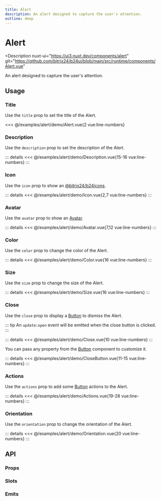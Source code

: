 ```yaml
---
title: Alert
description: An alert designed to capture the user's attention.
outline: deep
---
```

<script setup>
import AlertExample from '/examples/alert/Alert.vue';
import DescriptionExample from '/examples/alert/Description.vue';
import IconExample from '/examples/alert/Icon.vue';
import AvatarExample from '/examples/alert/Avatar.vue';
import ColorExample from '/examples/alert/Color.vue';
import SizeExample from '/examples/alert/Size.vue';
import CloseExample from '/examples/alert/Close.vue';
import CloseButtonExample from '/examples/alert/CloseButton.vue';
import ActionsExample from '/examples/alert/Actions.vue';
import OrientationExample from '/examples/alert/Orientation.vue';
</script>
# Alert

<Description
  nuxt-ui="https://ui3.nuxt.dev/components/alert"
  git="https://github.com/bitrix24/b24ui/blob/main/src/runtime/components/Alert.vue"
>
  An alert designed to capture the user's attention.
</Description>

## Usage

### Title

Use the `title` prop to set the title of the Alert.

<div class="lg:min-h-[160px]">
  <ClientOnly>
    <AlertExample />
  </ClientOnly>
</div>

<<< @/examples/alert/demo/Alert.vue{2 vue:line-numbers}

### Description

Use the `description` prop to set the description of the Alert.

<div class="lg:min-h-[310px]">
  <ClientOnly>
    <DescriptionExample />
  </ClientOnly>
</div>

::: details
<<< @/examples/alert/demo/Description.vue{15-16 vue:line-numbers}
:::

### Icon

Use the `icon` prop to show an [@bitrix24/b24icons](https://bitrix24.github.io/b24icons/guide/icons.html).

<div class="lg:min-h-[160px]">
  <ClientOnly>
    <IconExample />
  </ClientOnly>
</div>

::: details
<<< @/examples/alert/demo/Icon.vue{2,7 vue:line-numbers}
:::

### Avatar

Use the `avatar` prop to show an [Avatar](/components/avatar).

<div class="lg:min-h-[160px]">
  <ClientOnly>
    <AvatarExample />
  </ClientOnly>
</div>

::: details
<<< @/examples/alert/demo/Avatar.vue{7,12 vue:line-numbers}
:::

### Color

Use the `color` prop to change the color of the Alert.

<div class="lg:min-h-[275px]">
  <ClientOnly>
    <ColorExample />
  </ClientOnly>
</div>

::: details
<<< @/examples/alert/demo/Color.vue{16 vue:line-numbers}
:::

### Size

Use the `size` prop to change the size of the Alert.

<div class="lg:min-h-[275px]">
  <ClientOnly>
    <SizeExample />
  </ClientOnly>
</div>

::: details
<<< @/examples/alert/demo/Size.vue{16 vue:line-numbers}
:::

### Close

Use the `close` prop to display a [Button](/components/button) to dismiss the Alert.

::: tip
An `update:open` event will be emitted when the close button is clicked.
:::

<div class="lg:min-h-[160px]">
  <ClientOnly>
    <CloseExample />
  </ClientOnly>
</div>

::: details
<<< @/examples/alert/demo/Close.vue{10 vue:line-numbers}
:::

You can pass any property from the [Button](/components/button) component to customize it.

<div class="lg:min-h-[160px]">
  <ClientOnly>
    <CloseButtonExample />
  </ClientOnly>
</div>

::: details
<<< @/examples/alert/demo/CloseButton.vue{11-15 vue:line-numbers}
:::

### Actions

Use the `actions` prop to add some [Button](/components/button) actions to the Alert.

<div class="lg:min-h-[316px]">
  <ClientOnly>
    <ActionsExample />
  </ClientOnly>
</div>

::: details
<<< @/examples/alert/demo/Actions.vue{19-28 vue:line-numbers}
:::

### Orientation

Use the `orientation` prop to change the orientation of the Alert.

<div class="lg:min-h-[316px]">
  <ClientOnly>
    <OrientationExample />
  </ClientOnly>
</div>

::: details
<<< @/examples/alert/demo/Orientation.vue{20 vue:line-numbers}
:::

## API

### Props

<ComponentProps component="Alert" />

### Slots

<ComponentSlots component="Alert" />

### Emits

<ComponentEmits component="Alert" />
